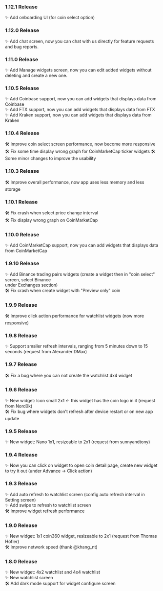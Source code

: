 ### 1.12.1 Release

✨ Add onboarding UI (for coin select option)

### 1.12.0 Release

✨ Add chat screen, now you can chat with us directly for feature requests and bug reports.

### 1.11.0 Release

✨ Add Manage widgets screen, now you can edit added widgets without deleting and create a new one.  

### 1.10.5 Release

✨ Add Coinbase support, now you can add widgets that displays data from Coinbase  
✨ Add FTX support, now you can add widgets that displays data from FTX  
✨ Add Kraken support, now you can add widgets that displays data from Kraken

### 1.10.4 Release

🛠 Improve coin select screen performance, now become more responsive 🛠 Fix some time display wrong
graph for CoinMarketCap ticker widgets
🛠 Some minor changes to improve the usability

### 1.10.3 Release

🛠 Improve overall performance, now app uses less memory and less storage

### 1.10.1 Release

🛠 Fix crash when select price change interval  
🛠 Fix display wrong graph on CoinMarketCap

### 1.10.0 Release

✨ Add CoinMarketCap support, now you can add widgets that displays data from CoinMarketCap

### 1.9.10 Release

✨ Add Binance trading pairs widgets (create a widget then in "coin select" screen, select Binance  
under Exchanges section)  
🛠 Fix crash when create widget with "Preview only" coin

### 1.9.9 Release

🛠 Improve click action performance for watchlist widgets (now more responsive)

### 1.9.8 Release
✨ Support smaller refresh intervals, ranging from 5 minutes down to 15 seconds (request from Alexander DMax)

### 1.9.7 Release
🛠 Fix a bug where you can not create the watchlist 4x4 widget

### 1.9.6 Release

✨ New widget: Icon small 2x1 <- this widget has the coin logo in it (request from Nord0k)  
🛠 Fix bug where widgets don't refresh after device restart or on new app update

### 1.9.5 Release

✨ New widget: Nano 1x1, resizeable to 2x1 (request from sunnyandtony)

### 1.9.4 Release

✨ Now you can click on widget to open coin detail page, create new widget to try it out (under Advance -> Click action)

### 1.9.3 Release

✨ Add auto refresh to watchlist screen (config auto refresh interval in Setting screen)  
✨ Add swipe to refresh to watchlist screen  
🛠 Improve widget refresh performance

### 1.9.0 Release

✨ New widget: 1x1 coin360 widget, resizeable to 2x1 (request from Thomas Höfler)  
🛠 Improve network speed (thank @khang_nt)

### 1.8.0 Release

✨ New widget: 4x2 watchlist and 4x4 watchlist  
✨ New watchlist screen  
🛠 Add dark mode support for widget configure screen  